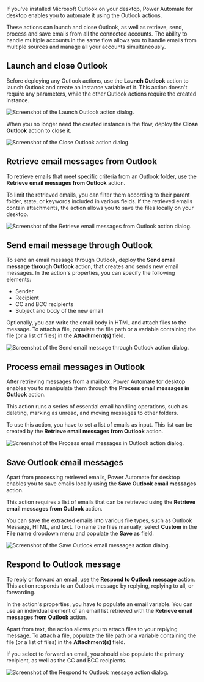 If you've installed Microsoft Outlook on your desktop, Power Automate for desktop enables you to automate it using the Outlook actions.

These actions can launch and close Outlook, as well as retrieve, send, process and save emails from all the connected accounts. The ability to handle multiple accounts in the same flow allows you to handle emails from multiple sources and manage all your accounts simultaneously.

## Launch and close Outlook

Before deploying any Outlook actions, use the **Launch Outlook** action to launch Outlook and create an instance variable of it. This action doesn't require any parameters, while the other Outlook actions require the created instance.

![Screenshot of the Launch Outlook action dialog.](..\media\launch-outlook-action.png)

When you no longer need the created instance in the flow, deploy the **Close Outlook** action to close it.

![Screenshot of the Close Outlook action dialog.](..\media\close-outlook-action.png)

## Retrieve email messages from Outlook

To retrieve emails that meet specific criteria from an Outlook folder, use the **Retrieve email messages from Outlook** action.

To limit the retrieved emails, you can filter them according to their parent folder, state, or keywords included in various fields. If the retrieved emails contain attachments, the action allows you to save the files locally on your desktop.

![Screenshot of the Retrieve email messages from Outlook action dialog.](..\media\retrieve-emails-outlook.png)

## Send email message through Outlook

To send an email message through Outlook, deploy the **Send email message through Outlook** action, that creates and sends new email messages. In the action's properties, you can specify the following elements:

- Sender
- Recipient
- CC and BCC recipients
- Subject and body of the new email

Optionally, you can write the email body in HTML and attach files to the message. To attach a file, populate the file path or a variable containing the file (or a list of files) in the **Attachment(s)** field.

![Screenshot of the Send email message through Outlook action dialog.](..\media\send-email-outlook.png)

## Process email messages in Outlook

After retrieving messages from a mailbox, Power Automate for desktop enables you to manipulate them through the **Process email messages in Outlook** action.

This action runs a series of essential email handling operations, such as deleting, marking as unread, and moving messages to other folders.

To use this action, you have to set a list of emails as input. This list can be created by the **Retrieve email messages from Outlook** action.

![Screenshot of the Process email messages in Outlook action dialog.](..\media\process-emails-outlook.png)

## Save Outlook email messages

Apart from processing retrieved emails, Power Automate for desktop enables you to save emails locally using the **Save Outlook email messages** action.

This action requires a list of emails that can be retrieved using the **Retrieve email messages from Outlook** action.

You can save the extracted emails into various file types, such as Outlook Message, HTML, and text. To name the files manually, select **Custom** in the **File name** dropdown menu and populate the **Save as** field.

![Screenshot of the Save Outlook email messages action dialog.](..\media\save-emails-outlook.png)

## Respond to Outlook message

To reply or forward an email, use the **Respond to Outlook message** action. This action responds to an Outlook message by replying, replying to all, or forwarding.

In the action's properties, you have to populate an email variable. You can use an individual element of an email list retrieved with the **Retrieve email messages from Outlook** action.

Apart from text, the action allows you to attach files to your replying message. To attach a file, populate the file path or a variable containing the file (or a list of files) in the **Attachment(s)** field.

If you select to forward an email, you should also populate the primary recipient, as well as the CC and BCC recipients.

![Screenshot of the Respond to Outlook message action dialog.](..\media\respond-email-outlook.png)
